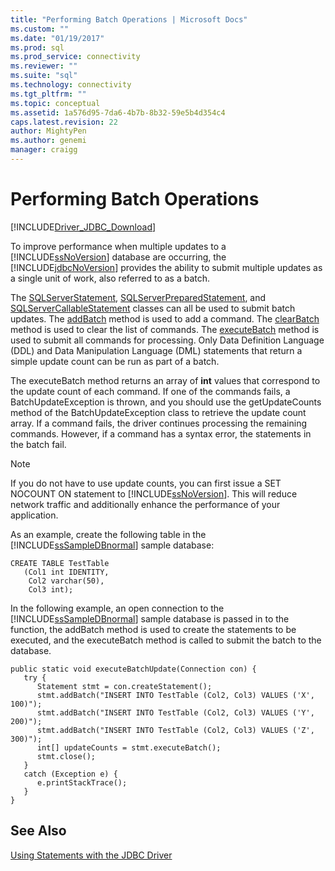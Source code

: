 ```yaml
---
title: "Performing Batch Operations | Microsoft Docs"
ms.custom: ""
ms.date: "01/19/2017"
ms.prod: sql
ms.prod_service: connectivity
ms.reviewer: ""
ms.suite: "sql"
ms.technology: connectivity
ms.tgt_pltfrm: ""
ms.topic: conceptual
ms.assetid: 1a576d95-7da6-4b7b-8b32-59e5b4d354c4
caps.latest.revision: 22
author: MightyPen
ms.author: genemi
manager: craigg
---
```

# Performing Batch Operations
[!INCLUDE[Driver_JDBC_Download](../../includes/driver_jdbc_download.md)]

  To improve performance when multiple updates to a [!INCLUDE[ssNoVersion](../../includes/ssnoversion_md.md)] database are occurring, the [!INCLUDE[jdbcNoVersion](../../includes/jdbcnoversion_md.md)] provides the ability to submit multiple updates as a single unit of work, also referred to as a batch.  
  
 The [SQLServerStatement](../../connect/jdbc/reference/sqlserverstatement-class.md), [SQLServerPreparedStatement](../../connect/jdbc/reference/sqlserverpreparedstatement-class.md), and [SQLServerCallableStatement](../../connect/jdbc/reference/sqlservercallablestatement-class.md) classes can all be used to submit batch updates. The [addBatch](../../connect/jdbc/reference/addbatch-method-sqlserverpreparedstatement.md) method is used to add a command. The [clearBatch](../../connect/jdbc/reference/clearbatch-method-sqlserverpreparedstatement.md) method is used to clear the list of commands. The [executeBatch](../../connect/jdbc/reference/executebatch-method-sqlserverstatement.md) method is used to submit all commands for processing. Only Data Definition Language (DDL) and Data Manipulation Language (DML) statements that return a simple update count can be run as part of a batch.  
  
 The executeBatch method returns an array of **int** values that correspond to the update count of each command. If one of the commands fails, a BatchUpdateException is thrown, and you should use the getUpdateCounts method of the BatchUpdateException class to retrieve the update count array. If a command fails, the driver continues processing the remaining commands. However, if a command has a syntax error, the statements in the batch fail.  
  
> [!NOTE]  
>  If you do not have to use update counts, you can first issue a SET NOCOUNT ON statement to [!INCLUDE[ssNoVersion](../../includes/ssnoversion_md.md)]. This will reduce network traffic and additionally enhance the performance of your application.  
  
 As an example, create the following table in the [!INCLUDE[ssSampleDBnormal](../../includes/sssampledbnormal_md.md)] sample database:  
  
```  
CREATE TABLE TestTable   
   (Col1 int IDENTITY,   
    Col2 varchar(50),   
    Col3 int);  
```  
  
 In the following example, an open connection to the [!INCLUDE[ssSampleDBnormal](../../includes/sssampledbnormal_md.md)] sample database is passed in to the function, the addBatch method is used to create the statements to be executed, and the executeBatch method is called to submit the batch to the database.  
  
```  
public static void executeBatchUpdate(Connection con) {  
   try {  
      Statement stmt = con.createStatement();  
      stmt.addBatch("INSERT INTO TestTable (Col2, Col3) VALUES ('X', 100)");  
      stmt.addBatch("INSERT INTO TestTable (Col2, Col3) VALUES ('Y', 200)");  
      stmt.addBatch("INSERT INTO TestTable (Col2, Col3) VALUES ('Z', 300)");  
      int[] updateCounts = stmt.executeBatch();  
      stmt.close();  
   }  
   catch (Exception e) {  
      e.printStackTrace();  
   }  
}  
```  
  
## See Also  
 [Using Statements with the JDBC Driver](../../connect/jdbc/using-statements-with-the-jdbc-driver.md)  
  
  
